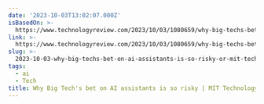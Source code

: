 ```yaml
---
date: '2023-10-03T13:02:07.000Z'
isBasedOn: >-
  https://www.technologyreview.com/2023/10/03/1080659/why-big-techs-bet-on-ai-assistants-is-so-risky/
link: >-
  https://www.technologyreview.com/2023/10/03/1080659/why-big-techs-bet-on-ai-assistants-is-so-risky/
slug: >-
  2023-10-03-why-big-techs-bet-on-ai-assistants-is-so-risky-or-mit-technology-review
tags:
  - ai
  - Tech
title: Why Big Tech's bet on AI assistants is so risky | MIT Technology Review
---
```


